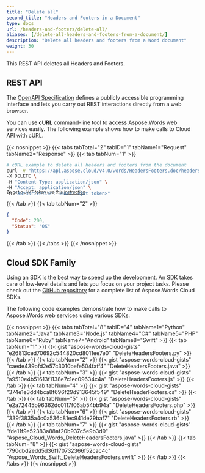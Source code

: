 ```yaml
---
title: "Delete all"
second_title: "Headers and Footers in a Document"
type: docs
url: /headers-and-footers/delete-all/
aliases: [/delete-all-headers-and-footers-from-a-document/]
description: "Delete all headers and footers from a Word document"
weight: 30
---
```


This REST API deletes all Headers and Footers.

## REST API

The [OpenAPI Specification](https://apireference.aspose.cloud/words/#/HeadersFooters/DeleteHeadersFooters) defines a publicly accessible programming interface and lets you carry out REST interactions directly from a web browser.

You can use **cURL** command-line tool to access Aspose.Words web services easily. The following example shows how to make calls to Cloud API with cURL.

{{< nosnippet >}}
{{< tabs tabTotal="2" tabID="1" tabName1="Request" tabName2="Response" >}}
{{< tab tabNum="1" >}}

```bash
# cURL example to delete all headers and footers from the document
curl -v "https://api.aspose.cloud/v4.0/words/HeadersFooters.doc/headersfooters" \
-X DELETE \
-H "Content-Type: application/json" \
-H "Accept: application/json" \
-H "Authorization: Bearer <jwt token>"
```
<p style="margin-top:-32px;font-size:80%;font-style:italic">To get a JWT token use this <a href="/words/getting-started/quickstart/">instruction</a></p>

{{< /tab >}}
{{< tab tabNum="2" >}}

```json
{
  "Code": 200,
  "Status": "OK"
}
```

{{< /tab >}}
{{< /tabs >}}
{{< /nosnippet >}}

## Cloud SDK Family

Using an SDK is the best way to speed up the development. An SDK takes care of low-level details and lets you focus on your project tasks. Please check out the [GitHub repository](https://github.com/aspose-words-cloud) for a complete list of Aspose.Words Cloud SDKs.

The following code examples demonstrate how to make calls to Aspose.Words web services using various SDKs:

{{< nosnippet >}}
{{< tabs tabTotal="8" tabID="4" tabName1="Python" tabName2="Java" tabName3="Node.js" tabName4="C#" tabName5="PHP" tabName6="Ruby" tabName7="Android" tabName8="Swift" >}}
{{< tab tabNum="1" >}}
{{< gist "aspose-words-cloud-gists" "e26813ced70692c544820cd8011ee7e0" "DeleteHeadersFooters.py" >}}
{{< /tab >}}
{{< tab tabNum="2" >}}
{{< gist "aspose-words-cloud-gists" "caede439bfd2e57c3010befe504faff4" "DeleteHeadersFooters.java" >}}
{{< /tab >}}
{{< tab tabNum="3" >}}
{{< gist "aspose-words-cloud-gists" "a9510e4b51613f1138e7c1ec09634c4a" "DeleteHeadersFooters.js" >}}
{{< /tab >}}
{{< tab tabNum="4" >}}
{{< gist "aspose-words-cloud-gists" "374e1e3dd4bca8f696f29d913645f549" "DeleteHeaderFooters.cs" >}}
{{< /tab >}}
{{< tab tabNum="5" >}}
{{< gist "aspose-words-cloud-gists" "e2a72445b96362dc0117f06ab54bb94a" "DeleteHeadersFooters.php" >}}
{{< /tab >}}
{{< tab tabNum="6" >}}
{{< gist "aspose-words-cloud-gists" "339f3835a4c0a536c81ec941de29baf7" "DeleteHeadersFooters.rb" >}}
{{< /tab >}}
{{< tab tabNum="7" >}}
{{< gist "aspose-words-cloud-gists" "fde11f9e52383a88af20b937c5e9b3d9" "Aspose_Cloud_Words_DeleteHeadersFooters.java" >}}
{{< /tab >}}
{{< tab tabNum="8" >}}
{{< gist "aspose-words-cloud-gists" "790dbd2edd5d36f170732366f52cac4c" "Aspose_Words_Swift_DeleteHeadersFooters.swift" >}}
{{< /tab >}}
{{< /tabs >}}
{{< /nosnippet >}}
